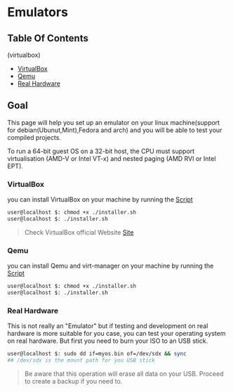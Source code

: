 # Emulators

## Table Of Contents
(virtualbox)

- [VirtualBox](#VirtualBox)
- [Qemu](#Qemu)
- [Real Hardware](#Real-Hardware)

## Goal

This page will help you set up an emulator on your linux machine(support for debian(Ubunut,Mint),Fedora and arch) and you will be able to test your compiled projects.

To run a 64-bit guest OS on a 32-bit host, the CPU must support virtualisation (AMD-V or Intel VT-x) and nested paging (AMD RVI or Intel EPT).

### VirtualBox

you can install VirtualBox on your machine by running the [Script]

```bash
user@localhost $: chmod +x ./installer.sh
user@localhost $: ./installer.sh
```

> Check VirtualBox official Website [Site](http://www.virtualbox.org/)

### Qemu

you can install Qemu and virt-manager on your machine by running the [Script]

```bash
user@localhost $: chmod +x ./installer.sh
user@localhost $: ./installer.sh
```

### Real Hardware

This is not really an "Emulator" but if testing and development on real hardware is more suitable for you case, you can test your operating system on real hardware. But first you need to burn your ISO to an USB stick.

```bash
user@localhost $: sudo dd if=myos.bin of=/dev/sdx && sync
## /dev/sdx is the mount path for you USB stick
```

> Be aware that this operation will erase all data on your USB. Proceed to create a backup if you need to.

[script]: ./installer.sh
